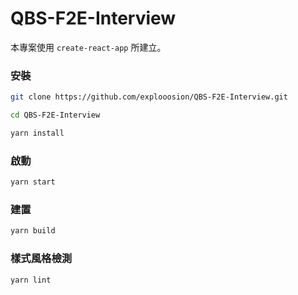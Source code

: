 # QBS-F2E-Interview

本專案使用 `create-react-app` 所建立。

### 安裝

```sh
git clone https://github.com/explooosion/QBS-F2E-Interview.git
```

```sh
cd QBS-F2E-Interview
```

```sh
yarn install
```

### 啟動

```sh
yarn start
```

### 建置

```sh
yarn build
```

### 樣式風格檢測

```sh
yarn lint
```
